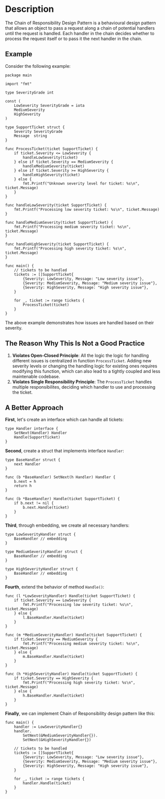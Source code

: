 # Description

The Chain of Responsibility Design Pattern is a behavioural design pattern that allows an object to pass a request along a chain of potential handlers until the request is handled. Each handler in the chain decides whether to process the request itself or to pass it the next handler in the chain.

## Example

Consider the following example:

```
package main

import "fmt"

type SeverityGrade int

const (
	LowSeverity SeverityGrade = iota
	MediumSeverity
	HighSeverity
)

type SupportTicket struct {
	Severity SeverityGrade
	Message  string
}

func ProcessTicket(ticket SupportTicket) {
	if ticket.Severity <= LowSeverity {
		handleLowSeverity(ticket)
	} else if ticket.Severity == MediumSeverity {
		handleMediumSeverity(ticket)
	} else if ticket.Severity >= HighSeverity {
		handleHighSeverity(ticket)
	} else {
		fmt.Printf("Unknown severity level for ticket: %s\n", ticket.Message)
	}
}

func handleLowSeverity(ticket SupportTicket) {
	fmt.Printf("Processing low severity ticket: %s\n", ticket.Message)
}

func handleMediumSeverity(ticket SupportTicket) {
	fmt.Printf("Processing medium severity ticket: %s\n", ticket.Message)
}

func handleHighSeverity(ticket SupportTicket) {
	fmt.Printf("Processing high severity ticket: %s\n", ticket.Message)
}

func main() {
	// tickets to be handled
	tickets := []SupportTicket{
		{Severity: LowSeverity, Message: "Low severity issue"},
		{Severity: MediumSeverity, Message: "Medium severity issue"},
		{Severity: HighSeverity, Message: "High severity issue"},
	}

	for _, ticket := range tickets {
		ProcessTicket(ticket)
	}
}
```

The above example demonstrates how issues are handled based on their severity.

## The Reason Why This Is Not a Good Practice

1. **Violates Open-Closed Principle**: All the logic the logic for handling different issues is centralized in function `ProcessTicket`. Adding new severity levels or changing the handling logic for existing ones requires modifying this function, which can also lead to a tightly coupled and less maintenable codebase.
2. **Violates Single Responsibility Principle**: The `ProcessTicket` handles multiple responsibilites, deciding which handler to use and processing the ticket.

## A Better Approach

**First**, let's create an interface which can handle all tickets:

```
type Handler interface {
	SetNext(Handler) Handler
	Handle(SupportTicket)
}

```

**Second**, create a struct that implements interface `Handler`:

```
type BaseHandler struct {
	next Handler
}

func (b *BaseHandler) SetNext(h Handler) Handler {
	b.next = h
	return h
}

func (b *BaseHandler) Handle(ticket SupportTicket) {
	if b.next != nil {
		b.next.Handle(ticket)
	}
}
```

**Third**, through embedding, we create all necessary handlers:

```
type LowSeverityHandler struct {
	BaseHandler // embedding
}

type MediumSeverityHandler struct {
	BaseHandler // embedding
}

type HighSeverityHandler struct {
	BaseHandler // embedding
}
```

**Fourth**, extend the behavior of method `Handle()`:

```
func (l *LowSeverityHandler) Handle(ticket SupportTicket) {
	if ticket.Severity == LowSeverity {
		fmt.Printf("Processing low severity ticket: %s\n", ticket.Message)
	} else {
		l.BaseHandler.Handle(ticket)
	}
}

func (m *MediumSeverityHandler) Handle(ticket SupportTicket) {
	if ticket.Severity == MediumSeverity {
		fmt.Printf("Processing medium severity ticket: %s\n", ticket.Message)
	} else {
		m.BaseHandler.Handle(ticket)
	}
}

func (h *HighSeverityHandler) Handle(ticket SupportTicket) {
	if ticket.Severity == HighSeverity {
		fmt.Printf("Processing high severity ticket: %s\n", ticket.Message)
	} else {
		h.BaseHandler.Handle(ticket)
	}
}
```

**Finally**, we can implement Chain of Responsibility design pattern like this:

```
func main() {
	handler := LowSeverityHandler{}
	handler.
		SetNext(&MediumSeverityHandler{}).
		SetNext(&HighSeverityHandler{})

	// tickets to be handled
	tickets := []SupportTicket{
		{Severity: LowSeverity, Message: "Low severity issue"},
		{Severity: MediumSeverity, Message: "Medium severity issue"},
		{Severity: HighSeverity, Message: "High severity issue"},
	}

	for _, ticket := range tickets {
		handler.Handle(ticket)
	}
}
```
